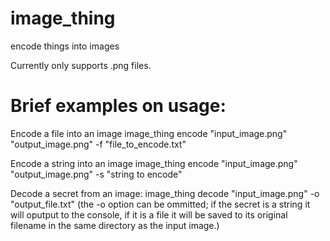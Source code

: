 # image_thing
encode things into images

Currently only supports .png files.

# Brief examples on usage:

Encode a file into an image
image_thing encode "input_image.png" "output_image.png" -f "file_to_encode.txt"

Encode a string into an image 
image_thing encode "input_image.png" "output_image.png" -s "string to encode"

Decode a secret from an image:
image_thing decode "input_image.png" -o "output_file.txt"
(the -o option can be ommitted; if the secret is a string it will oputput to the console,
if it is a file it will be saved to its original filename in the same directory as the input image.)
